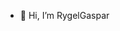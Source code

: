 - 👋 Hi, I’m RygelGaspar

<!---
RygelGasparTheOG/RygelGasparTheOG is a ✨ special ✨ repository because its `README.md` (this file) appears on your GitHub profile.
You can click the Preview link to take a look at your changes.
--->

